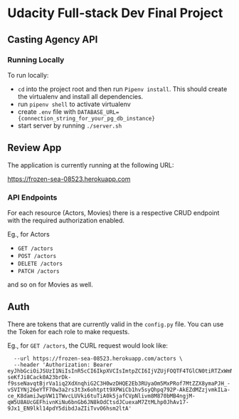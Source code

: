 # Udacity Full-stack Dev Final Project

## Casting Agency API

### Running Locally

To run locally:
- `cd` into the project root and then run `Pipenv install`. This should create the virtualenv and install all dependencies.
- run `pipenv shell` to activate virtualenv
- create `.env` file with `DATABASE_URL={connection_string_for_your_pg_db_instance}`
- start server by running `./server.sh`

## Review App

The application is currently running at the following URL:

https://frozen-sea-08523.herokuapp.com

### API Endpoints

For each resource (Actors, Movies) there is a respective CRUD endpoint with the required authorization enabled.

Eg., for Actors
- `GET /actors`
- `POST /actors`
- `DELETE /actors`
- `PATCH /actors`

and so on for Movies as well.

## Auth

There are tokens that are currently valid in the `config.py` file. You can use the Token for each role to make requests.

Eg., for `GET /actors`, the CURL request would look like:

```curl --request GET \
  --url https://frozen-sea-08523.herokuapp.com/actors \
  --header 'Authorization: Bearer eyJhbGciOiJSUzI1NiIsInR5cCI6IkpXVCIsImtpZCI6IjVZUjFOQTF4TGlCN0tiRTZxWmN4dyJ9.eyJpc3MiOiJodHRwczovL2Rldi1rY3J0ZzJnZy51cy5hdXRoMC5jb20vIiwic3ViIjoiYXV0aDB8NWZkMmJiNzQzODUxOGYwMDZmMmI5NWM1IiwiYXVkIjoiY2Fwc3RvbmUtcHJvamVjdC1hcGkiLCJpYXQiOjE2MDgwNzU3MDIsImV4cCI6MTYwODE2MjEwMiwiYXpwIjoiTVBTVUVLc3RoUE9KaHozRWw4a0RxVkJyYzU4YmFUUGQiLCJzY29wZSI6IiIsInBlcm1pc3Npb25zIjpbImRlbGV0ZTphY3RvcnMiLCJkZWxldGU6bW92aWVzIiwiZ2V0OmFjdG9ycyIsImdldDptb3ZpZXMiLCJwYXRjaDphY3RvcnMiLCJwYXRjaDptb3ZpZXMiLCJwb3N0OmFjdG9ycyIsInBvc3Q6bW92aWVzIl19.Tf0kezZCM5MpBZoYHoO17EKZcLk-seKfJi8Cack0A23brDk-f9sseNavqtBjrVa1iq2XdXnqhiG2C3H0wzDHQE2Eb3RUyaOm5MxPRof7MtZZX8ymaPJH_-vSVIYNj26eYTF70w3a2rs3t3x6ohtptt9XPWiCb1hv5syQhpq792P-AkEZdMZzjvmkILa-ce_K8damiJwpVW11TWvcLUVki6tuTiA0k5jafCVpNlivm8M870bMB4ngjM-qW5U8AUcGEFhivnKiNu6bnGb6JN8kOdCtsdJCuexaM7ZtMLhp0JhAv17-9Jx1_EN9lkl14pdY5dibdJaZIiTvvO6hsm2ltA'
```

